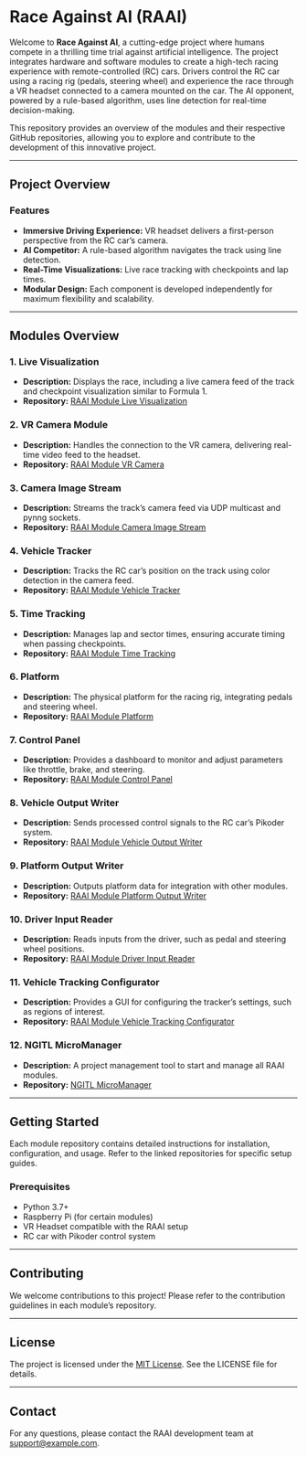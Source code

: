 # Race Against AI (RAAI)

Welcome to **Race Against AI**, a cutting-edge project where humans compete in a thrilling time trial against artificial intelligence. The project integrates hardware and software modules to create a high-tech racing experience with remote-controlled (RC) cars. Drivers control the RC car using a racing rig (pedals, steering wheel) and experience the race through a VR headset connected to a camera mounted on the car. The AI opponent, powered by a rule-based algorithm, uses line detection for real-time decision-making.

This repository provides an overview of the modules and their respective GitHub repositories, allowing you to explore and contribute to the development of this innovative project.

---

## Project Overview

### Features
- **Immersive Driving Experience:** VR headset delivers a first-person perspective from the RC car’s camera.
- **AI Competitor:** A rule-based algorithm navigates the track using line detection.
- **Real-Time Visualizations:** Live race tracking with checkpoints and lap times.
- **Modular Design:** Each component is developed independently for maximum flexibility and scalability.

---

## Modules Overview

### 1. **Live Visualization**
   - **Description:** Displays the race, including a live camera feed of the track and checkpoint visualization similar to Formula 1.
   - **Repository:** [RAAI Module Live Visualization](https://github.com/race-against-ai/module_live_visualization)

### 2. **VR Camera Module**
   - **Description:** Handles the connection to the VR camera, delivering real-time video feed to the headset.
   - **Repository:** [RAAI Module VR Camera](#)

### 3. **Camera Image Stream**
   - **Description:** Streams the track’s camera feed via UDP multicast and pynng sockets.
   - **Repository:** [RAAI Module Camera Image Stream](#)

### 4. **Vehicle Tracker**
   - **Description:** Tracks the RC car’s position on the track using color detection in the camera feed.
   - **Repository:** [RAAI Module Vehicle Tracker](#)

### 5. **Time Tracking**
   - **Description:** Manages lap and sector times, ensuring accurate timing when passing checkpoints.
   - **Repository:** [RAAI Module Time Tracking](#)

### 6. **Platform**
   - **Description:** The physical platform for the racing rig, integrating pedals and steering wheel.
   - **Repository:** [RAAI Module Platform](#)

### 7. **Control Panel**
   - **Description:** Provides a dashboard to monitor and adjust parameters like throttle, brake, and steering.
   - **Repository:** [RAAI Module Control Panel](#)

### 8. **Vehicle Output Writer**
   - **Description:** Sends processed control signals to the RC car’s Pikoder system.
   - **Repository:** [RAAI Module Vehicle Output Writer](#)

### 9. **Platform Output Writer**
   - **Description:** Outputs platform data for integration with other modules.
   - **Repository:** [RAAI Module Platform Output Writer](#)

### 10. **Driver Input Reader**
   - **Description:** Reads inputs from the driver, such as pedal and steering wheel positions.
   - **Repository:** [RAAI Module Driver Input Reader](#)

### 11. **Vehicle Tracking Configurator**
   - **Description:** Provides a GUI for configuring the tracker’s settings, such as regions of interest.
   - **Repository:** [RAAI Module Vehicle Tracking Configurator](#)

### 12. **NGITL MicroManager**
   - **Description:** A project management tool to start and manage all RAAI modules.
   - **Repository:** [NGITL MicroManager](#)

---

## Getting Started

Each module repository contains detailed instructions for installation, configuration, and usage. Refer to the linked repositories for specific setup guides.

### Prerequisites
- Python 3.7+
- Raspberry Pi (for certain modules)
- VR Headset compatible with the RAAI setup
- RC car with Pikoder control system

---

## Contributing
We welcome contributions to this project! Please refer to the contribution guidelines in each module’s repository.

---

## License
The project is licensed under the [MIT License](LICENSE.md). See the LICENSE file for details.

---

## Contact
For any questions, please contact the RAAI development team at [support@example.com](mailto:support@example.com).

